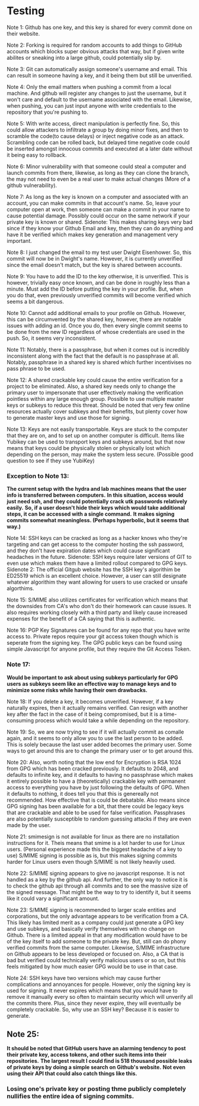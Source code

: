 # Testing

Note 1: Github has one key, and this key is shared for every commit done on their website.

Note 2: Forking is required for random accounts to add things to GitHub accounts which blocks super obvious attacks that way, but if given write abilites or sneaking into a large github, could potentially slip by.

Note 3: Git can automatically assign someone's username and email. 
This can result in someone having a key, and it being them but still be unverified.

Note 4: Only the email matters when pushing a commit from a local machine. 
And github will register any changes to just the username, but it won't care and default to the username associated with the email.
Likewise, when pushing, you can just input anyone with write credentials to the repository that you're pushing to.

Note 5: With write access, direct manipulation is perfectly fine. 
So, this could allow attackers to infiltrate a group by doing minor fixes, and then to scramble the code(to cause delays) or inject negative code as an attack. 
Scrambling code can be rolled back, but delayed time negative code could be inserted amongst innocous commits and executed at a later date without it being easy to rollback.

Note 6: Minor vulnerability with that someone could steal a computer and launch commits from there, likewise, as long as they can clone the branch, the may not need to even be a real user to make actual changes (More of a github vulnerability).

Note 7: As long as the key is known on a computer and associated with an account, you can make commits in that account's name. 
So, leave your computer open at work, then someone can make a commit in your name to cause potential damage.
Possibly could occur on the same network if your private key is known or shared.
Sidenote: This makes sharing keys very bad since if they know your Github Email and key, then they can do anything and have it be verified which makes key generation and management very important.

Note 8: I just changed the email to my test user Dwight Eisenhower. 
So, this commit will now be in Dwight's name. 
However, it is currently unverified since the email doesn't match, but the key is shared between accounts.

Note 9: You have to add the ID to the key otherwise, it is unverified. 
This is however, trivially easy once known, and can be done in roughly less than a minute. 
Must add the ID before putting the key in your profile. 
But, when you do that, even previously unverified commits will become verified which seems a bit dangerous.

Note 10: Cannot add additional emails to your profile on Github. 
However, this can be circumvented by the shared key, however, there are notable issues with adding an id. 
Once you do, then every single commit seems to be done from the new ID regardless of whose credentials are used in the push. So, it seems very inconsistent.

Note 11: Notably, there is a passphrase, but when it comes out is incredibly inconsistent along with the fact that the default is no passphrase at all. 
Notably, passphrase in a shared key is shared which further incentivises no pass phrase to be used.

Note 12: A shared crackable key could cause the entire verification for a project to be eliminated. 
Also, a shared key needs only to change the primary user to impersonate that user effectively making the verification pointless within any large enough group.
Possible to use multiple master keys or subkeys to reduce this threat.
Should be noted that very few online resources actually cover subkeys and their benefits, but plenty cover how to generate master keys and use those for signing.

Note 13: Keys are not easily transportable. 
Keys are stuck to the computer that they are on, and to set up on another computer is difficult.
Items like Yubikey can be used to transport keys and subkeys around, but that now means that keys could be physically stolen or physically lost which depending on the person, may make the system less secure.
(Possible good question to see if they use YubiKey)

### Exception to Note 13:
**The current setup with the hydra and lab machines means that the user info is transferred between computers.**
**In this situation, access would just need ssh, and they could potentially crack utk passwords relatively easily.**
**So, if a user doesn't hide their keys which would take additional steps, it can be accessed with a single command.**
**It makes signing commits somewhat meaningless. (Perhaps hyperbolic, but it seems that way.)**

Note 14: SSH keys can be cracked as long as a hacker knows who they're targeting and can get access to the computer hosting the ssh password, and they don't have expiration dates which could cause significant headaches in the future.
Sidenote: SSH keys require later versions of GIT to even use which makes them have a limited rollout compared to GPG keys.
Sidenote 2: The official Gitgub website has the SSH key's algorithim be ED25519 which is an excellent choice. 
However, a user can still designate whatever algorithim they want allowing for users to use cracked or unsafe algorthims.

Note 15: S/MIME also utilizes certificates for verification which means that the downsides from CA's who don't do their homework can cause issues.
It also requires working closely with a third party and likely cause increased expenses for the benefit of a CA saying that this is authentic.

Note 16: PGP Key Signatures can be found for any repo that you have write access to. 
Private repos require your git access token though which is seperate from the signing key. 
The GPG public keys can be found using simple Javascript for anyone profile, but they require the Git Access Token.

### Note 17:
**Would be important to ask about using subkeys particularly for GPG users as subkeys seem like an effective way to manage keys and to minimize some risks while having their own drawbacks.**

Note 18: If you delete a key, it becomes unverified.
However, if a key naturally expires, then it actually remains verified. 
Can resign with another key after the fact in the case of it being compromised, but it is a time-consuming process which would take a while depending on the repository.

Note 19: 
So, we are now trying to see if it will actually commit as comalle again, and it seems to only allow you to use the last person to be added.
This is solely because the last user added becomes the primary user. 
Some ways to get around this are to change the primary user or to get around this.

Note 20:
Also, worth noting that the low end for Encryption is RSA 1024 from GPG which has been cracked previously. 
It defaults to 2048, and defaults to infinite key, and it defaults to having no passphrase which makes it entirely possible to have a (theoretically) crackable key with permanent access to everything you have by just following the defaults of GPG. 
When it defaults to nothing, it does tell you that this is genereally not recommended. How effective that is could be debatable.
Also means since GPG signing has been available for a bit, that there could be legacy keys that are crackable and able to be used for false verification.
Passphrases are also potentially susceptible to random guessing attacks if they are even made by the user. 

Note 21: smimesign is not available for linux as there are no installation instructions for it.
Theis means that smime is a lot harder to use for Linux users. (Personal experience made this the biggest headache of a key to use)
S/MIME signing is possible as is, but this makes signing commits harder for Linux users even though S/MIME is not likely heavily used.

Note 22: S/MIME signing appears to give no javascript response. 
It is not handled as a key by the github api. 
And further, the only way to notice it is to check the github api through all commits and to see the massive size of the signed message.
That might be the way to try to identify it, but it seems like it could vary a significant amount.

Note 23: S/MIME signing is recommended to larger scale entities and corporations, but the only advantage appears to be verification from a CA.
This likely has limited merit as a company could just generate a GPG key and use subkeys, and basically verify themselves with no change on Github. 
There is a limited appeal in that any modification would have to be of the key itself to add someone to the private key. 
But, still can do phony verified commits from the same computer.
Likewise, S/MIME infrastructure on Github appears to be less developed or focused on. 
Also, a CA that is bad but verified could technically verify malicious users or so on, but this feels mitigated by how much easier GPG would be to use in that case.

Note 24: SSH keys have two versions which may cause further complications and annoyances for people. 
However, only the signing key is used for signing. 
It never expires which means that you would have to remove it manually every so often to maintain security which will unverify all the commits there.
Plus, since they never expire, they will eventually be completely crackable. So, why use an SSH key? Because it is easier to generate.


## Note 25:
**It should be noted that GitHub users have an alarming tendency to post their private key, access tokens, and other such items into their repositories.** 
**The largest result I could find is 518 thousand possible leaks of private keys by doing a simple search on Github's website.** 
**Not even using their API that could also catch things like this.**
### Losing one's private key or posting thme publicly completely nullifies the entire idea of signing commits.
